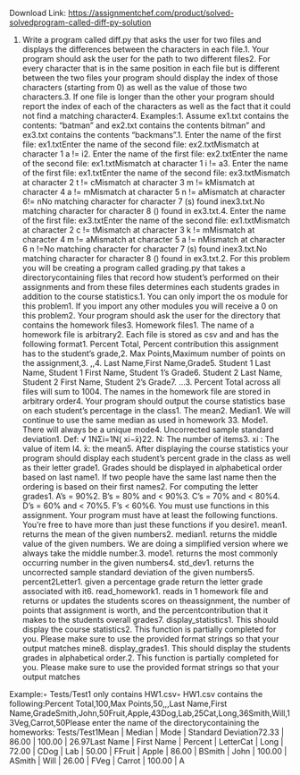 Download Link: https://assignmentchef.com/product/solved-solvedprogram-called-diff-py-solution
<br>
1. Write a program called diff.py that asks the user for two files and displays the differences between the characters in each file.1. Your program should ask the user for the path to two different files2. For every character that is in the same position in each file but is different between the two files your program should display the index of those characters (starting from 0) as well as the value of those two characters.3. If one file is longer than the other your program should report the index of each of the characters as well as the fact that it could not find a matching character4. Examples:1. Assume ex1.txt contains the contents: “batman” and ex2.txt contains the contents bitman” and ex3.txt contains the contents “backmans”.1. Enter the name of the first file: ex1.txtEnter the name of the second file: ex2.txtMismatch at character 1 a != i2. Enter the name of the first file: ex2.txtEnter the name of the second file: ex1.txtMismatch at character 1 i != a3. Enter the name of the first file: ex1.txtEnter the name of the second file: ex3.txtMismatch at character 2 t != cMismatch at character 3 m != kMismatch at character 4 a != mMismatch at character 5 n != aMismatch at character 6!= nNo matching character for character 7 (s) found inex3.txt.No matching character for character 8 () found in ex3.txt.4. Enter the name of the first file: ex3.txtEnter the name of the second file: ex1.txtMismatch at character 2 c != tMismatch at character 3 k != mMismatch at character 4 m != aMismatch at character 5 a != nMismatch at character 6 n !=No matching character for character 7 (s) found inex3.txt.No matching character for character 8 () found in ex3.txt.2. For this problem you will be creating a program called grading.py that takes a directorycontaining files that record how student’s performed on their assignments and from these files determines each students grades in addition to the course statistics.1. You can only import the os module for this problem1. If you import any other modules you will receive a 0 on this problem2. Your program should ask the user for the directory that contains the homework files3. Homework files1. The name of a homework file is arbitrary2. Each file is stored as csv and and has the following format1. Percent Total, Percent contribution this assignment has to the student’s grade,2. Max Points,Maximum number of points on the assignment,3. ,,4. Last Name,First Name,Grade5. Student 1 Last Name, Student 1 First Name, Student 1’s Grade6. Student 2 Last Name, Student 2 First Name, Student 2’s Grade7. …3. Percent Total across all files will sum to 1004. The names in the homework file are stored in arbitrary order4. Your program should output the course statistics base on each student’s percentage in the class1. The mean2. Median1. We will continue to use the same median as used in homework 33. Mode1. There will always be a unique mode4. Uncorrected sample standard deviation1. Def: √ 1NΣi=1N( xi−̄x)22. N: The number of items3. xi : The value of item I4. ̄x: the mean5. After displaying the course statistics your program should display each student’s percent grade in the class as well as their letter grade1. Grades should be displayed in alphabetical order based on last name1. If two people have the same last name then the ordering is based on their first names2. For computing the letter grades1. A’s = 90%2. B’s = 80% and &lt; 90%3. C’s = 70% and &lt; 80%4. D’s = 60% and &lt; 70%5. F’s &lt; 60%6. You must use functions in this assignment. Your program must have at least the following functions. You’re free to have more than just these functions if you desire1. mean1. returns the mean of the given numbers2. median1. returns the middle value of the given numbers. We are doing a simplified version where we always take the middle number.3. mode1. returns the most commonly occurring number in the given numbers4. std_dev1. returns the uncorrected sample standard deviation of the given numbers5. percent2Letter1. given a percentage grade return the letter grade associated with it6. read_homework1. reads in 1 homework file and returns or updates the students scores on theassignment, the number of points that assignment is worth, and the percentcontribution that it makes to the students overall grades7. display_statistics1. This should display the course statistics2. This function is partially completed for you. Please make sure to use the provided format strings so that your output matches mine8. display_grades1. This should display the students grades in alphabetical order.2. This function is partially completed for you. Please make sure to use the provided format strings so that your output matches

Example:◦ Tests/Test1 only contains HW1.csv◦ HW1.csv contains the following:Percent Total,100,Max Points,50,,,Last Name,First Name,GradeSmith,John,50Fruit,Apple,43Dog,Lab,25Cat,Long,36Smith,Will,13Veg,Carrot,50Please enter the name of the directorycontaining the homeworks: Tests/Test1Mean | Median | Mode | Standard Deviation72.33 | 86.00 | 100.00 | 26.97Last Name | First Name | Percent | LetterCat | Long | 72.00 | CDog | Lab | 50.00 | FFruit | Apple | 86.00 | BSmith | John | 100.00 | ASmith | Will | 26.00 | FVeg | Carrot | 100.00 | A